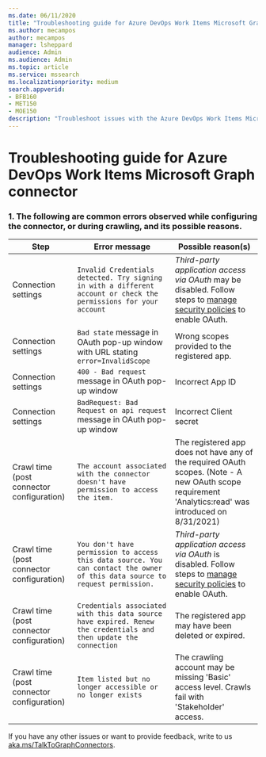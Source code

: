 ```yaml
---
ms.date: 06/11/2020
title: "Troubleshooting guide for Azure DevOps Work Items Microsoft Graph connector for Microsoft Search"
ms.author: mecampos
author: mecampos
manager: lsheppard
audience: Admin
ms.audience: Admin
ms.topic: article
ms.service: mssearch
ms.localizationpriority: medium
search.appverid:
- BFB160
- MET150
- MOE150
description: "Troubleshoot issues with the Azure DevOps Work Items Microsoft Graph connector for Microsoft Search"
---
```

# Troubleshooting guide for Azure DevOps Work Items Microsoft Graph connector

### 1. **The following are common errors observed while configuring the connector, or during crawling, and its possible reasons.**

| Step | Error message | Possible reason(s) |
| ------------ | ------------ | ------------ |
| Connection settings | `Invalid Credentials detected. Try signing in with a different account or check the permissions for your account` | *Third-party application access via OAuth* may be disabled. Follow steps to [manage security policies](/azure/devops/organizations/accounts/change-application-access-policies?view=azure-devops#manage-a-policy&preserve-view=true) to enable OAuth. |
| Connection settings | `Bad state` message in OAuth pop-up window with URL stating `error=InvalidScope` | Wrong scopes provided to the registered app. |
| Connection settings | `400 - Bad request` message in OAuth pop-up window | Incorrect App ID |
| Connection settings | `BadRequest: Bad Request on api request` message in OAuth pop-up window | Incorrect Client secret |
| Crawl time (post connector configuration) | `The account associated with the connector doesn't have permission to access the item.` | The registered app does not have any of the required OAuth scopes. (Note - A new OAuth scope requirement 'Analytics:read' was introduced on 8/31/2021) |
| Crawl time (post connector configuration) | `You don't have permission to access this data source. You can contact the owner of this data source to request permission.` | *Third-party application access via OAuth* is disabled. Follow steps to [manage security policies](/azure/devops/organizations/accounts/change-application-access-policies?view=azure-devops#manage-a-policy&preserve-view=true) to enable OAuth. |
| Crawl time (post connector configuration) | `Credentials associated with this data source have expired. Renew the credentials and then update the connection` | The registered app may have been deleted or expired. |
| Crawl time (post connector configuration) | `Item listed but no longer accessible or no longer exists` | The crawling account may be missing 'Basic' access level. Crawls fail with 'Stakeholder' access. |

If you have any other issues or want to provide feedback, write to us [aka.ms/TalkToGraphConnectors](https://aka.ms/TalkToGraphConnectors).